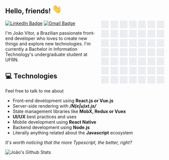 ## Hello, friends! <img src="https://raw.githubusercontent.com/JoaoVSouto/JoaoVSouto/master/assets/Hi.gif" width="30">

<img align='right' src='https://raw.githubusercontent.com/JoaoVSouto/JoaoVSouto/master/assets/github_wall.gif' width='200'>

[![LinkedIn Badge](https://img.shields.io/badge/-Jo%C3%A3o%20V%C3%ADtor%20Souto-blue?style=flat&logo=Linkedin&logoColor=white&link=https://www.linkedin.com/in/joao-vitor-souto/)](https://www.linkedin.com/in/joao-vitor-souto/)
[![Gmail Badge](https://img.shields.io/badge/-joaovsoutosantos@gmail.com-c14438?style=flat&logo=Gmail&logoColor=white&link=mailto:joaovsoutosantos@gmail.com)](mailto:joaovsoutosantos@gmail.com)

I'm João Vítor, a Brazilian passionate front-end developer who loves to create new things and explore new technologies. I'm currently a Bachelor in Information Technology's undergraduate student at UFRN.

## 💻 Technologies

Feel free to talk to me about

- Front-end development using **React.js or Vue.js**
- Server-side rendering with **_/N(e|u)xt.js/_**
- State management libraries like **MobX, Redux or Vuex**
- **UI/UX** best practices and uses
- Mobile development using **React Native**
- Backend development using **Node.js**
- Literally anything related about the **Javascript** ecosystem

_It's worth noticing that the more Typescript, the better, right?_

![João's Github Stats](https://github-readme-stats.joaovsouto.vercel.app/api?show_icons=true&theme=radical&line_height=30&hide=issues&hide_rank=true)
